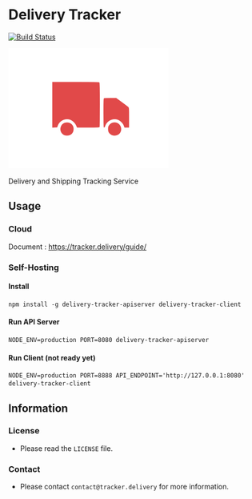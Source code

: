 # Delivery Tracker
[![Build Status](https://travis-ci.org/shlee322/delivery-tracker.svg?branch=master)](https://travis-ci.org/shlee322/delivery-tracker)

![IMAGE](./packages/client/static/logo-320x240.png)

Delivery and Shipping Tracking Service

## Usage
### Cloud
Document : https://tracker.delivery/guide/

### Self-Hosting

#### Install
```
npm install -g delivery-tracker-apiserver delivery-tracker-client
```

#### Run API Server
```
NODE_ENV=production PORT=8080 delivery-tracker-apiserver
```

#### Run Client (not ready yet)
```
NODE_ENV=production PORT=8888 API_ENDPOINT='http://127.0.0.1:8080' delivery-tracker-client
```

## Information
### License
- Please read the `LICENSE` file.

### Contact
- Please contact `contact@tracker.delivery` for more information.
